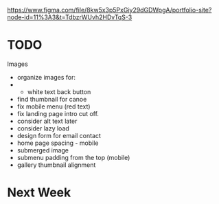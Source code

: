 https://www.figma.com/file/8kw5x3p5PxGiy29dGDWpgA/portfolio-site?node-id=11%3A3&t=TdbzrWUvh2HDvTqS-3

# TODO

Images

- organize images for:
- - white text back button
- find thumbnail for canoe
- fix mobile menu (red text)
- fix landing page intro cut off.
- consider alt text later
- consider lazy load
- design form for email contact
- home page spacing - mobile
- submerged image
- submenu padding from the top (mobile)
- gallery thumbnail alignment

# Next Week
